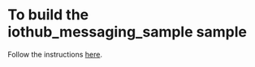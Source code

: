 # To build the iothub_messaging_sample sample

Follow the instructions [here](../../../../../doc/get_started/mbed-freescale-k64f-c.md).